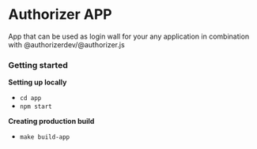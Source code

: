 # Authorizer APP

App that can be used as login wall for your any application in combination with @authorizerdev/@authorizer.js

### Getting started

**Setting up locally**

- `cd app`
- `npm start`

**Creating production build**

- `make build-app`
